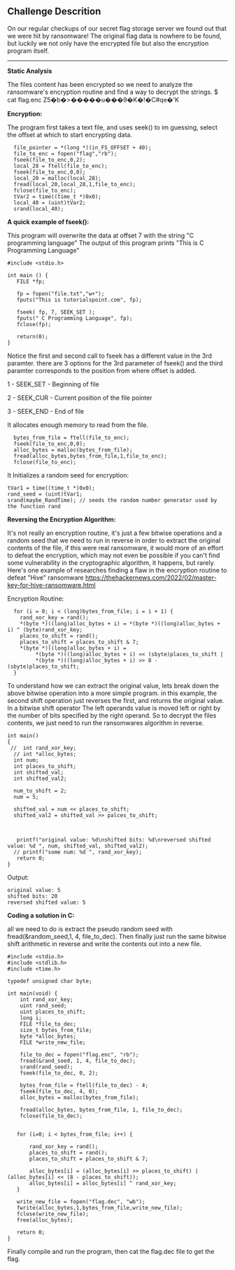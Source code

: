 ## Challenge Descrition
On our regular checkups of our secret flag storage server we found out that we were hit by ransomware! The original flag data is nowhere to be found, but luckily we not only have the encrypted file but also the encryption program itself.

--------------------


**Static Analysis**

The files content has been encrypted so we need to analyze the ransomware's encryption routine and find a way to decrypt the strings.
$ cat flag.enc 
Z5�b�>�����u���9�K�!�C#qe�'K  



**Encryption:** 

The program first takes a text file, and uses seek() to im guessing, select the offset at which to start encrypting data.

```
  file_pointer = *(long *)(in_FS_OFFSET + 40);
  file_to_enc = fopen("flag","rb");
  fseek(file_to_enc,0,2);
  local_28 = ftell(file_to_enc);
  fseek(file_to_enc,0,0);
  local_20 = malloc(local_28);
  fread(local_20,local_28,1,file_to_enc);
  fclose(file_to_enc);
  tVar2 = time((time_t *)0x0);
  local_40 = (uint)tVar2;
  srand(local_40);
```

**A quick example of fseek():**


This program will overwrite the data at offset 7 with the string "C programming language"
The output of this program prints "This is C Programming Language"
```
#include <stdio.h>

int main () {
   FILE *fp;

   fp = fopen("file.txt","w+");
   fputs("This is tutorialspoint.com", fp);
  
   fseek( fp, 7, SEEK_SET );
   fputs(" C Programming Language", fp);
   fclose(fp);
   
   return(0);
}
```
Notice the first and second call to fseek has a different value in the 3rd paramter. there are 3 options for the 3rd parameter of fseek()
and the third paramter corresponds to the position from where offset is added.

1 - SEEK_SET - Beginning of file

2 - SEEK_CUR - Current position of the file pointer

3 - SEEK_END - End of file


It allocates enough memory to read from the file.
```
  bytes_from_file = ftell(file_to_enc);
  fseek(file_to_enc,0,0);
  alloc_bytes = malloc(bytes_from_file);
  fread(alloc_bytes,bytes_from_file,1,file_to_enc);
  fclose(file_to_enc);
```
It Initializes a random seed for encryption:

```
tVar1 = time((time_t *)0x0);
rand_seed = (uint)tVar1;
srand(maybe_RandTime); // seeds the random number generator used by the function rand
```

**Reversing the Encryption Algorithm:**

It's not really an encryption routine, it's just a few bitwise operations and a random seed that we need to run in reverse in order to extract the original contents of the file, if this were real ransomware, it would more of an effort to defeat the encryption, which may not even be possible if you can't find some vulnerability in the cryptographic algorithm, it happens, but rarely. Here's one example of researches finding a flaw in the encryption routine to defeat "Hive" ransomware https://thehackernews.com/2022/02/master-key-for-hive-ransomware.html

Encryption Routine:
```
  for (i = 0; i < (long)bytes_from_file; i = i + 1) {
    rand_xor_key = rand();
    *(byte *)((long)alloc_bytes + i) = *(byte *)((long)alloc_bytes + i) ^ (byte)rand_xor_key;
    places_to_shift = rand();
    places_to_shift = places_to_shift & 7;
    *(byte *)((long)alloc_bytes + i) =
         *(byte *)((long)alloc_bytes + i) << (sbyte)places_to_shift |
         *(byte *)((long)alloc_bytes + i) >> 8 - (sbyte)places_to_shift;
  }

```

To understand how we can extract the original value, lets break down the above bitwise operation into a more simple program.
in this example, the second shift operation just reverses the first, and returns the original value. In a bitwise shift operator The left operands value is moved left or right by the number of bits specified by the right operand. So to decrypt the files contents, we just need to run the ransomwares algorithm in reverse.

 ```
 int main() 
{
  //  int rand_xor_key;
   // int *alloc_bytes;
   int num;
   int places_to_shift;
   int shifted_val;
   int shifted_val2;
   
   num_to_shift = 2;
   num = 5;
   
   shifted_val = num << places_to_shift;
   shifted_val2 = shifted_val >> palces_to_shift;
   
    
   
    printf("original value: %d\nshifted bits: %d\nreversed shifted value: %d ", num, shifted_val, shifted_val2);
   // printf("some num: %d ", rand_xor_key);
    return 0;
}

```
Output:
```
original value: 5
shifted bits: 20
reversed shifted value: 5 
```
 
**Coding a solution in C:**

all we need to do is extract the pseudo random seed with fread(&random_seed,1, 4, file_to_dec).
Then finally just run the same bitwise shift arithmetic in reverse and write the contents out into a new file.
```
#include <stdio.h>
#include <stdlib.h>
#include <time.h>

typedef unsigned char byte;
  
int main(void) {
    int rand_xor_key;
    uint rand_seed;
    uint places_to_shift;
    long i;
    FILE *file_to_dec;
    size_t bytes_from_file;
    byte *alloc_bytes;
    FILE *write_new_file;
    
    file_to_dec = fopen("flag.enc", "rb");
    fread(&rand_seed, 1, 4, file_to_dec);
    srand(rand_seed);
    fseek(file_to_dec, 0, 2);
    
    bytes_from_file = ftell(file_to_dec) - 4;
    fseek(file_to_dec, 4, 0);
    alloc_bytes = malloc(bytes_from_file);
    
    fread(alloc_bytes, bytes_from_file, 1, file_to_dec);
    fclose(file_to_dec);
    
    
   for (i=0; i < bytes_from_file; i++) {
       
       rand_xor_key = rand();
       places_to_shift = rand();
       places_to_shift = places_to_shift & 7;
       
       alloc_bytes[i] = (alloc_bytes[i] >> places_to_shift) | (alloc_bytes[i] << (8 - places_to_shift)); 
       alloc_bytes[i] = alloc_bytes[i] ^ rand_xor_key;
   }
   
   write_new_file = fopen("flag.dec", "wb");
   fwrite(alloc_bytes,1,bytes_from_file,write_new_file);
   fclose(write_new_file);
   free(alloc_bytes);
   
   return 0;
}
```
Finally compile and run the program, then cat the flag.dec file to get the flag.










